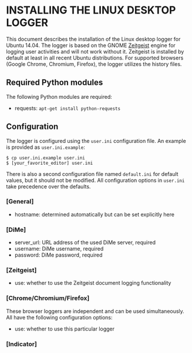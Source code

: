 

INSTALLING THE LINUX DESKTOP LOGGER
===================================

This document describes the installation of the Linux desktop logger
for Ubuntu 14.04.  The logger is based on the GNOME
[Zeitgeist](http://zeitgeist-project.com/) engine for logging user
activities and will not work without it.  Zeitgeist is installed by
default at least in all recent Ubuntu distributions.  For supported
browsers (Google Chrome, Chromium, Firefox), the logger utilizes the
history files.


Required Python modules
-----------------------

The following Python modules are required:

* requests: `apt-get install python-requests`


Configuration
-------------

The logger is configured using the `user.ini` configuration file.  An
example is provided as `user.ini.example`:

    $ cp user.ini.example user.ini
	$ [your_favorite_editor] user.ini

There is also a second configuration file named `default.ini` for
default values, but it should not be modified.  All configuration
options in `user.ini` take precedence over the defaults.

### [General]

* hostname: determined automatically but can be set explicitly here 

### [DiMe]

* server_url: URL address of the used DiMe server, required
* username: DiMe username, required
* password: DiMe password, required

### [Zeitgeist]

* use: whether to use the Zeitgeist document logging functionality

### [Chrome/Chromium/Firefox]

These browser loggers are independent and can be used simultaneously.
All have the following configuration options:

* use: whether to use this particular logger 

### [Indicator]

